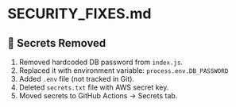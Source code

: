 # SECURITY_FIXES.md

## 🔐 Secrets Removed

1. Removed hardcoded DB password from `index.js`.
2. Replaced it with environment variable: `process.env.DB_PASSWORD`
3. Added `.env` file (not tracked in Git).
4. Deleted `secrets.txt` file with AWS secret key.
5. Moved secrets to GitHub Actions → Secrets tab.
